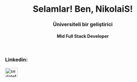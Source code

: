 <h1 align="center">Selamlar! Ben, NikolaiS!</h1>
<h3 align="center">Üniversiteli bir geliştirici</h3>
<h4 align="center">Mid Full Stack Developer</h4>
<br>

<h3 align="left">Linkedin:</h3>
<p align="left">
<a href="https://linkedin.com/in/sedatefe-altinkeser" target="blank"><img align="center" src="https://raw.githubusercontent.com/rahuldkjain/github-profile-readme-generator/master/src/images/icons/Social/linked-in-alt.svg" alt="sedatefe-altinkeser" height="30" width="40" /></a>
</p>

